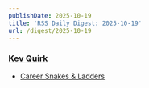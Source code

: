 ```yaml
---
publishDate: 2025-10-19
title: 'RSS Daily Digest: 2025-10-19'
url: /digest/2025-10-19
---
```


### [Kev Quirk](https://kevquirk.com/)

  * [Career Snakes & Ladders](https://kevquirk.com/blog/career-snakes-ladders/)
  
